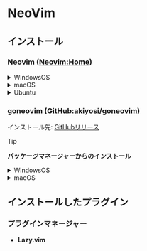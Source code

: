 # NeoVim
## インストール
### Neovim ([Neovim:Home](https://neovim.io/))
<details>
<summary>WindowsOS</summary>
  
```
winget neovim.neovim
```
</details>
<details>
<summary>macOS</summary>
  
```
$ brew install neovim
```
</details>
<details>
<summary>Ubuntu</summary>

```
sudo apt-get install neovim
```
</details>

### goneovim ([GitHub:akiyosi/goneovim](https://github.com/akiyosi/goneovim))
インストール先: [GitHubリリース](https://github.com/akiyosi/goneovim/releases)
> [!TIP]
> **パッケージマネージャーからのインストール**
> <details>
> <summary>WindowsOS</summary>
> 
> ```
> scoop bucket add extras
> scoop install goneovim
> ```
> or
>
> ```
> scoop bucket add versions
> scoop install goneovim-nightly
> ```
> </details>
> <details>
> <summary>macOS</summary>
> 
> ```
> brew install --cask goneovim
> ```
> </details>

## インストールしたプラグイン
### プラグインマネージャー
- **Lazy.vim**
